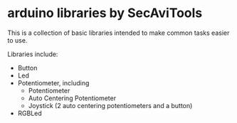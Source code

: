 # arduino libraries by SecAviTools

This is a collection of basic libraries intended to make common tasks easier to use.

Libraries include:

* Button
* Led
* Potentiometer, including
  * Potentiometer
  * Auto Centering Potentiometer
  * Joystick (2 auto centering potentiometers and a button)
* RGBLed
